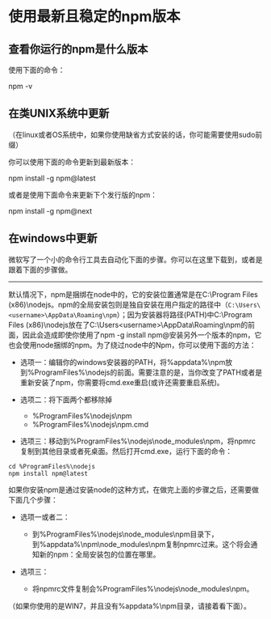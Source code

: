 # 使用最新且稳定的npm版本

## 查看你运行的npm是什么版本

使用下面的命令：

npm -v

## 在类UNIX系统中更新

（在linux或者OS系统中，如果你使用缺省方式安装的话，你可能需要使用sudo前缀）

你可以使用下面的命令更新到最新版本：

npm install -g npm@latest

或者是使用下面命令来更新下个发行版的npm：

npm install -g npm@next

## 在windows中更新

微软写了一个小的命令行工具去自动化下面的步骤。你可以在这里下载到，或者是跟着下面的步骤做。

---

默认情况下，npm是捆绑在node中的，它的安装位置通常是在C:\Program Files (x86)\nodejs。npm的全局安装包则是独自安装在用户指定的路径中（`C:\Users\<username>\AppData\Roaming\npm`）；因为安装器将路径(PATH)中C:\Program Files (x86)\nodejs放在了C:\Users\<username>\AppData\Roaming\npm的前面，因此会造成即使你使用了npm -g install npm@<version>安装另外一个版本的npm，它也会使用node捆绑的npm。为了绕过node中的Npm，你可以使用下面的方法：

+ 选项一：编辑你的windows安装器的PATH，将%appdata%\npm放到%ProgramFiles%\nodejs的前面。需要注意的是，当你改变了PATH或者是重新安装了npm，你需要将cmd.exe重启(或许还需要重启系统)。

+ 选项二：将下面两个都移除掉
    + %ProgramFiles%\nodejs\npm
    + %ProgramFiles%\nodejs\npm.cmd

+ 选项三：移动到%ProgramFiles%\nodejs\node_modules\npm，将npmrc复制到其他目录或者死桌面。然后打开cmd.exe，运行下面的命令：

```
cd %ProgramFiles%\nodejs
npm install npm@latest
```

如果你安装npm是通过安装node的这种方式，在做完上面的步骤之后，还需要做下面几个步骤：

+ 选项一或者二：
    + 到%ProgramFiles%\nodejs\node_modules\npm目录下，到%appdata%\npm\node_modules\npm复制npmrc过来。这个将会通知新的npm：全局安装包的位置在哪里。

+ 选项三：
    + 将npmrc文件复制会%ProgramFiles%\nodejs\node_modules\npm。

（如果你使用的是WIN7，并且没有%appdata%\npm目录，请接着看下面）。

## 


